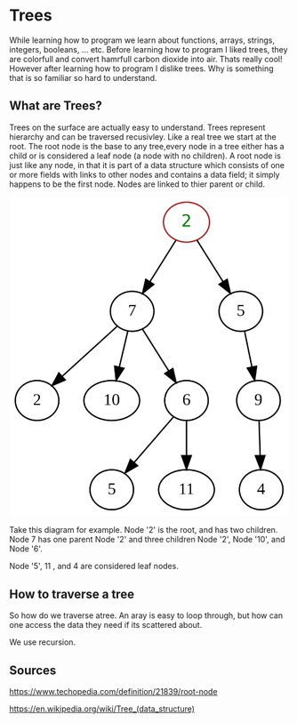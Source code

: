 # Trees

While learning how to program we learn about functions, arrays, strings, integers, booleans, ... etc.  Before learning how to program I liked trees, they are colorfull and convert hamrfull carbon dioxide into air. Thats really cool! However after learning how to program I dislike trees. Why is something that is so familiar so hard to understand.

## What are Trees?

Trees on the surface are actually easy to understand. Trees represent hierarchy and can be traversed recusivley. Like a real tree we start at the root. The root node is the base to any tree,every node in a tree either has a child or is considered a leaf node (a node with no children). A root node is just like any node, in that it is part of a data structure which consists of one or more fields with links to other nodes and contains a data field; it simply happens to be the first node. Nodes are linked to thier parent or child. 

!["Binary Tree"](https://raw.githubusercontent.com/JKaram/Trees/master/docs/tree.png)

Take this diagram for example. Node '2' is the root, and has two children. Node 7 has one parent Node '2' and three children Node '2', Node '10', and Node '6'.

Node '5', 11 , and 4 are considered leaf nodes.

## How to traverse a tree

So how do we traverse atree. An aray is easy to loop through, but how can one access the data they need if its scattered about. 

We use recursion.


## Sources

https://www.techopedia.com/definition/21839/root-node

https://en.wikipedia.org/wiki/Tree_(data_structure)